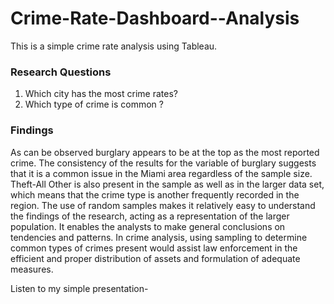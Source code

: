 # Crime-Rate-Dashboard--Analysis

This is a simple crime rate analysis using Tableau.

### Research Questions

1. Which city has the most crime rates?
2. Which type of crime is common ?

### Findings
As can be observed burglary appears to be at the top as the most reported crime. The consistency of the results for the variable of burglary suggests that it is a common issue in the Miami area regardless of the sample size. Theft-All Other is also present in the sample as well as in the larger data set, which means that the crime type is another frequently recorded in the region. The use of random samples makes it relatively easy to understand the findings of the research, acting as a representation of the larger population. It enables the analysts to make general conclusions on tendencies and patterns. In crime analysis, using sampling to determine common types of crimes present would assist law enforcement in the efficient and proper distribution of assets and formulation of adequate measures. 

Listen to my simple presentation-[
](https://www.youtube.com/watch?v=yMm6DYteZH0)
